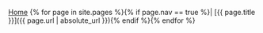 [Home](https://2e0pgs.github.io/nbarc) {% for page in site.pages %}{% if page.nav == true %}| [{{ page.title }}]({{ page.url | absolute_url }}){% endif %}{% endfor %}
